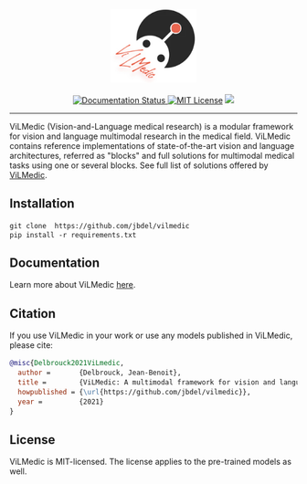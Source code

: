 
<p align="center">
  <img src="docs/logo.png" width="150">
  <br />
  <br />
  <a href="https://vilmedic.readthedocs.io/en/latest/">
  <img alt="Documentation Status" src="https://readthedocs.org/projects/vilmedic/badge/?version=latest"/>
  </a>
   <a href="https://github.com/pytorch/fairseq/blob/master/LICENSE"><img alt="MIT License" src="https://img.shields.io/badge/license-MIT-red.svg" /></a>
  <img src="https://img.shields.io/badge/Stanford-Medicine-red" />
</p>

---

ViLMedic (Vision-and-Language medical research) is a modular framework for vision and language multimodal research in the medical field. 
ViLMedic contains reference implementations of state-of-the-art vision and language architectures, referred as "blocks" and full solutions for multimodal medical tasks using one or several blocks.
See full list of solutions offered by [ViLMedic]().


## Installation
```
git clone  https://github.com/jbdel/vilmedic
pip install -r requirements.txt
```


## Documentation

Learn more about ViLMedic [here](https://vilmedic.readthedocs.io/en/latest/).

## Citation

If you use ViLMedic in your work or use any models published in ViLMedic, please cite:

```bibtex
@misc{Delbrouck2021ViLmedic,
  author =       {Delbrouck, Jean-Benoit},
  title =        {ViLMedic: A multimodal framework for vision and language medical research},
  howpublished = {\url{https://github.com/jbdel/vilmedic}},
  year =         {2021}
}
```

## License
ViLMedic is MIT-licensed. The license applies to the pre-trained models as well.
